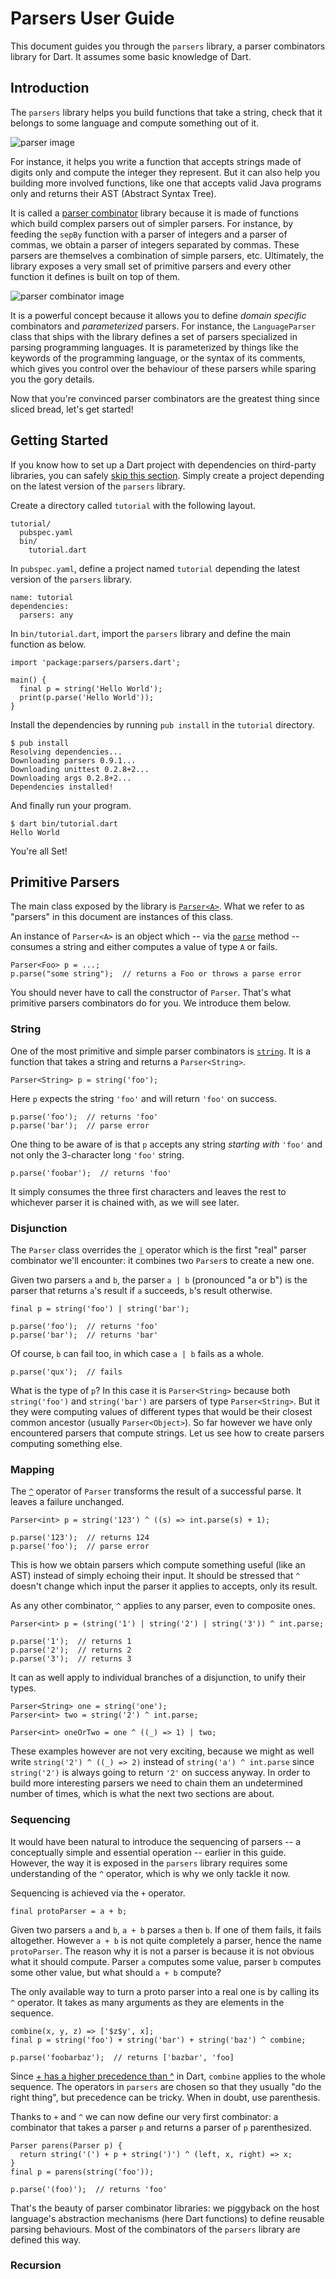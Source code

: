 # Parsers User Guide

This document guides you through the `parsers` library, a parser combinators
library for Dart. It assumes some basic knowledge of Dart.

## Introduction

The `parsers` library helps you build functions that take a string, check that
it belongs to some language and compute something out of it.

![parser image]

For instance, it helps you write a function that accepts strings made of digits
only and compute the integer they represent. But it can also help you building
more involved functions, like one that accepts valid Java programs only and
returns their AST (Abstract Syntax Tree).

It is called a [parser combinator] library because it is made of functions
which build complex parsers out of simpler parsers. For instance, by feeding
the `sepBy` function with a parser of integers and a parser of commas, we
obtain a parser of integers separated by commas. These parsers are themselves
a combination of simple parsers, etc. Ultimately, the library exposes a very
small set of primitive parsers and every other function it defines is built on
top of them.

![parser combinator image]

It is a powerful concept because it allows you to define *domain specific*
combinators and *parameterized* parsers. For instance, the `LanguageParser`
class that ships with the library defines a set of parsers specialized in
parsing programming languages. It is parameterized by things like the keywords
of the programming language, or the syntax of its comments, which gives you
control over the behaviour of these parsers while sparing you the gory details.

Now that you're convinced parser combinators are the greatest thing since
sliced bread, let's get started!

## Getting Started

If you know how to set up a Dart project with dependencies on third-party
libraries, you can safely [skip this section](#primitive-parsers). Simply
create a project depending on the latest version of the `parsers` library.

Create a directory called `tutorial` with the following layout.

~~~{.bash}
tutorial/
  pubspec.yaml
  bin/
    tutorial.dart
~~~

In `pubspec.yaml`, define a project named `tutorial` depending the latest
version of the `parsers` library.

~~~{.yaml}
name: tutorial
dependencies:
  parsers: any
~~~

In `bin/tutorial.dart`, import the `parsers` library and define the main
function as below.

~~~{.dart}
import 'package:parsers/parsers.dart';

main() {
  final p = string('Hello World');
  print(p.parse('Hello World'));
}
~~~

Install the dependencies by running `pub install` in the `tutorial` directory.

~~~{.bash}
$ pub install
Resolving dependencies...
Downloading parsers 0.9.1...
Downloading unittest 0.2.8+2...
Downloading args 0.2.8+2...
Dependencies installed!
~~~

And finally run your program.

~~~{.bash}
$ dart bin/tutorial.dart 
Hello World
~~~

You're all Set!

## Primitive Parsers

The main class exposed by the library is [`Parser<A>`][Parser dartdoc]. What we
refer to as "parsers" in this document are instances of this class.

An instance of `Parser<A>` is an object which -- via the
[`parse`][parse dartdoc] method -- consumes a string and either computes a
value of type `A` or fails.

~~~{.dart}
Parser<Foo> p = ...;
p.parse("some string");  // returns a Foo or throws a parse error 
~~~

You should never have to call the constructor of `Parser`. That's what
primitive parsers combinators do for you. We introduce them below.

### String

One of the most primitive and simple parser combinators is [`string`][string
dartdoc]. It is a function that takes a string and returns a `Parser<String>`.

~~~{.dart}
Parser<String> p = string('foo');
~~~

Here `p` expects the string `'foo'` and will return `'foo'` on success.

~~~{.dart}
p.parse('foo');  // returns 'foo'
p.parse('bar');  // parse error
~~~

One thing to be aware of is that `p` accepts any string _starting with_ `'foo'`
and not only the 3-character long `'foo'` string.

~~~{.dart}
p.parse('foobar');  // returns 'foo'
~~~

It simply consumes the three first characters and leaves the rest to whichever
parser it is chained with, as we will see later.

### Disjunction

The `Parser` class overrides the [`|`][or dartdoc] operator which is the first
"real" parser combinator we'll encounter: it combines two `Parser`s to create a
new one.

Given two parsers `a` and `b`, the parser `a | b` (pronounced "a or b") is the
parser that returns `a`'s result if `a` succeeds, `b`'s result otherwise.

~~~{.dart}
final p = string('foo') | string('bar');

p.parse('foo');  // returns 'foo'
p.parse('bar');  // returns 'bar'
~~~

Of course, `b` can fail too, in which case `a | b` fails as a whole.

~~~{.dart}
p.parse('qux');  // fails
~~~

What is the type of `p`? In this case it is `Parser<String>` because both
`string('foo')` and `string('bar')` are parsers of type `Parser<String>`. But
it they were computing values of different types that would be their closest
common ancestor (usually `Parser<Object>`). So far however we have only
encountered parsers that compute strings. Let us see how to create parsers
computing something else.

### Mapping

The [`^`][map dartdoc] operator of `Parser` transforms the result
of a successful parse. It leaves a failure unchanged.

~~~{.dart}
Parser<int> p = string('123') ^ ((s) => int.parse(s) + 1);

p.parse('123');  // returns 124
p.parse('foo');  // parse error
~~~

This is how we obtain parsers which compute something useful (like an AST)
instead of simply echoing their input. It should be stressed that `^` doesn't
change which input the parser it applies to accepts, only its result.

As any other combinator, `^` applies to any parser, even to
composite ones.

~~~{.dart}
Parser<int> p = (string('1') | string('2') | string('3')) ^ int.parse;

p.parse('1');  // returns 1 
p.parse('2');  // returns 2 
p.parse('3');  // returns 3 
~~~

It can as well apply to individual branches of a disjunction, to unify their
types.

~~~{.dart}
Parser<String> one = string('one');
Parser<int> two = string('2') ^ int.parse;

Parser<int> oneOrTwo = one ^ ((_) => 1) | two;
~~~

These examples however are not very exciting, because we might as well write
`string('2') ^ ((_) => 2)` instead of `string('a') ^ int.parse` since 
`string('2')` is always going to return `'2'` on success anyway. In order
to build more interesting parsers we need to chain them an undetermined number
of times, which is what the next two sections are about.

### Sequencing

It would have been natural to introduce the sequencing of parsers -- a
conceptually simple and essential operation -- earlier in this guide. However,
the way it is exposed in the `parsers` library requires some understanding of
the `^` operator, which is why we only tackle it now.

Sequencing is achieved via the `+` operator.

~~~{.dart}
final protoParser = a + b;
~~~

Given two parsers `a` and `b`, `a + b` parses `a` then `b`. If one of them
fails, it fails altogether. However `a + b` is not quite completely a parser,
hence the name `protoParser`. The reason why it is not a parser is because it
is not obvious what it should compute. Parser `a` computes some value, parser
`b` computes some other value, but what should `a + b` compute?

The only available way to turn a proto parser into a real one is by calling its
`^` operator. It takes as many arguments as they are elements in the sequence.

~~~{.dart}
combine(x, y, z) => ['$z$y', x];
final p = string('foo') + string('bar') + string('baz') ^ combine;

p.parse('foobarbaz');  // returns ['bazbar', 'foo]
~~~

Since [+ has a higher precedence than ^][precedence] in Dart, `combine`
applies to the whole sequence. The operators in `parsers` are chosen so that
they usually "do the right thing", but precedence can be tricky. When in doubt,
use parenthesis.

Thanks to `+` and `^` we can now define our very first combinator: a combinator
that takes a parser `p` and returns a parser of `p` parenthesized.

~~~{.dart}
Parser parens(Parser p) {
  return string('(') + p + string(')') ^ (left, x, right) => x;
}
final p = parens(string('foo'));

p.parse('(foo)');  // returns 'foo'
~~~

That's the beauty of parser combinator libraries: we piggyback on the host
language's abstraction mechanisms (here Dart functions) to define reusable
parsing behaviours. Most of the combinators of the `parsers` library are
defined this way.

### Recursion

[parser combinator]: https://en.wikipedia.org/wiki/Parser_combinator
[Parser dartdoc]: dartdoc/parsers/Parser.html
[parse dartdoc]: dartdoc/parsers/Parser.html#parse
[string dartdoc]: dartdoc/parsers.html#string
[or dartdoc]: dartdoc/parsers/Parser.html#|
[map dartdoc]: dartdoc/parsers/Parser.html#^
[precedence]: https://www.dartlang.org/docs/spec/latest/dart-language-specification.html#h.sn1uuf2ffwwd
[parser image]: images/parser.png 
[parser combinator image]: images/parser_combinator.png 
